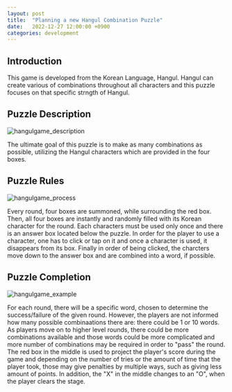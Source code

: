 ```yaml
---
layout: post
title:  "Planning a new Hangul Combination Puzzle"
date:   2022-12-27 12:00:00 +0900
categories: development
---
```



## Introduction

This game is developed from the Korean Language, Hangul. Hangul can create various of combinations throughout all characters and this puzzle focuses on that specific strngth of Hangul.

## Puzzle Description

![hangulgame_description](/devblog/assets/hangulgame_description.png)

The ultimate goal of this puzzle is to make as many combinations as possible, utilizing the Hangul characters which are provided in the four boxes.

## Puzzle Rules

![hangulgame_process](/devblog/assets/hangulgame_process.png)

Every round, four boxes are summoned, while surrounding the red box. Then, all four boxes are instantly and randomly filled with its Korean character for the round. Each characters must be used only once and there is an answer box located below the puzzle. In order for the player to use a character, one has to click or tap on it and once a character is used, it disappears from its box. Finally in order of being clicked, the charcters move down to the answer box and are combined into a word, if possible.

## Puzzle Completion

![hangulgame_example](/devblog/assets/hangulgame_example.png)

For each round, there will be a specific word, chosen to determine the success/failure of the given round. However, the players are not informed how many possible combinaations there are: there could be 1 or 10 words. As players move on to higher level rounds, there could be more combinations available and those words could be more complicated and more number of combinations may be required in order to "pass" the round. The red box in the middle is used to project the player's score during the game and depending on the number of tries or the amount of time that the player took, those may give penalties by multiple ways, such as giving less amount of points. In addition, the "X" in the middle changes to an "O", when the player clears the stage.
